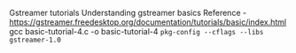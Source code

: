 Gstreamer tutorials 
Understanding gstreamer basics
Reference - https://gstreamer.freedesktop.org/documentation/tutorials/basic/index.html
gcc basic-tutorial-4.c -o basic-tutorial-4 `pkg-config --cflags --libs gstreamer-1.0`